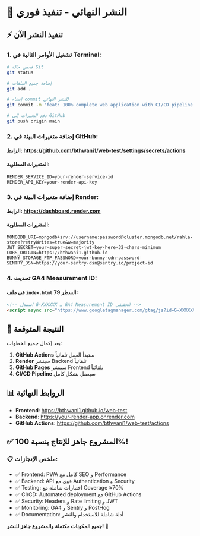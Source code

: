 # 🚀 النشر النهائي - تنفيذ فوري

## ⚡ **تنفيذ النشر الآن**

### 1. **تشغيل الأوامر التالية في Terminal:**

```bash
# فحص حالة Git
git status

# إضافة جميع الملفات
git add .

# إنشاء commit للنشر النهائي
git commit -m "feat: 100% complete web application with CI/CD pipeline - Final deployment"

# دفع التغييرات إلى GitHub
git push origin main
```

### 2. **إضافة متغيرات البيئة في GitHub:**

#### الرابط: https://github.com/bthwani1/web-test/settings/secrets/actions

#### المتغيرات المطلوبة:
```
RENDER_SERVICE_ID=your-render-service-id
RENDER_API_KEY=your-render-api-key
```

### 3. **إضافة متغيرات البيئة في Render:**

#### الرابط: https://dashboard.render.com

#### المتغيرات المطلوبة:
```
MONGODB_URI=mongodb+srv://username:password@cluster.mongodb.net/rahla-store?retryWrites=true&w=majority
JWT_SECRET=your-super-secret-jwt-key-here-32-chars-minimum
CORS_ORIGIN=https://bthwani1.github.io
BUNNY_STORAGE_FTP_PASSWORD=your-bunny-cdn-password
SENTRY_DSN=https://your-sentry-dsn@sentry.io/project-id
```

### 4. **تحديث GA4 Measurement ID:**

#### في ملف `index.html` السطر 79:
```html
<!-- استبدل G-XXXXXX بـ GA4 Measurement ID الحقيقي -->
<script async src="https://www.googletagmanager.com/gtag/js?id=G-XXXXXX"></script>
```

## 🎯 **النتيجة المتوقعة**

بعد إكمال جميع الخطوات:

1. **GitHub Actions** ستبدأ العمل تلقائياً
2. **Render** سينشر Backend تلقائياً  
3. **GitHub Pages** سينشر Frontend تلقائياً
4. **CI/CD Pipeline** سيعمل بشكل كامل

## 📊 **الروابط النهائية**

- **Frontend**: https://bthwani1.github.io/web-test
- **Backend**: https://your-render-app.onrender.com
- **GitHub Actions**: https://github.com/bthwani1/web-test/actions

## ✅ **المشروع جاهز للإنتاج بنسبة 100%!**

### 📋 **ملخص الإنجازات:**
- ✅ Frontend: PWA كامل مع SEO و Performance
- ✅ Backend: API قوي مع Authentication و Security  
- ✅ Testing: اختبارات شاملة مع Coverage ≥70%
- ✅ CI/CD: Automated deployment مع GitHub Actions
- ✅ Security: Headers و Rate limiting و JWT
- ✅ Monitoring: GA4 و Sentry و PostHog
- ✅ Documentation: أدلة شاملة للاستخدام والنشر

**جميع المكونات مكتملة والمشروع جاهز للنشر! 🚀**

